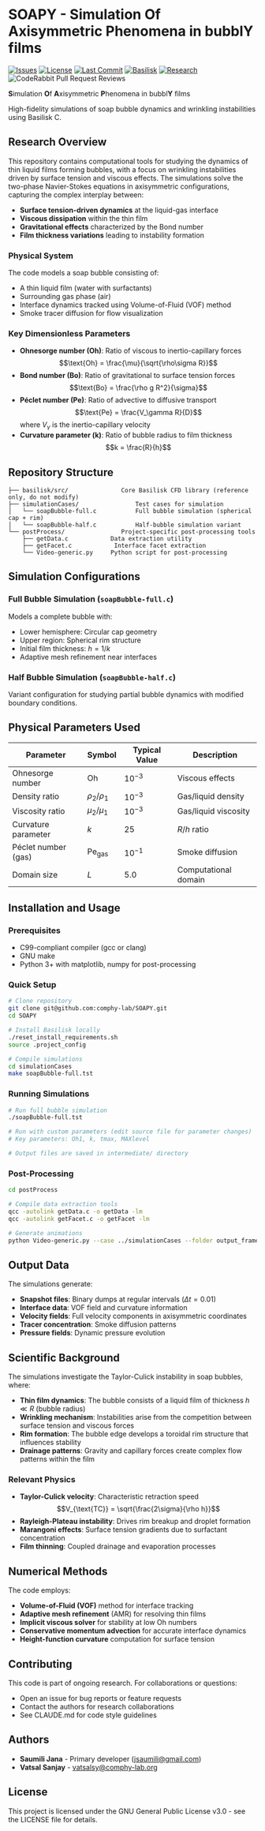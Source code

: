 # SOAPY - Simulation Of Axisymmetric Phenomena in bubblY films

[![Issues](https://img.shields.io/github/issues/comphy-lab/SOAPY)](https://github.com/comphy-lab/SOAPY/issues)
[![License](https://img.shields.io/github/license/comphy-lab/SOAPY)](https://github.com/comphy-lab/SOAPY/blob/main/LICENSE)
[![Last Commit](https://img.shields.io/github/last-commit/comphy-lab/SOAPY)](https://github.com/comphy-lab/SOAPY/commits/main)
[![Basilisk](https://img.shields.io/badge/Basilisk-Compatible-green)](http://basilisk.fr/)
[![Research](https://img.shields.io/badge/Research-Fluid%20Dynamics-blue)](https://comphy-lab.org)
![CodeRabbit Pull Request Reviews](https://img.shields.io/coderabbit/prs/github/comphy-lab/SOAPY?utm_source=oss&utm_medium=github&utm_campaign=comphy-lab%2FSOAPY&labelColor=171717&color=FF570A&link=https%3A%2F%2Fcoderabbit.ai&label=CodeRabbit+Reviews)

**S**imulation **O**f **A**xisymmetric **P**henomena in bubbl**Y** films

High-fidelity simulations of soap bubble dynamics and wrinkling instabilities using Basilisk C.

## Research Overview

This repository contains computational tools for studying the dynamics of thin liquid films forming bubbles, with a focus on wrinkling instabilities driven by surface tension and viscous effects. The simulations solve the two-phase Navier-Stokes equations in axisymmetric configurations, capturing the complex interplay between:

- **Surface tension-driven dynamics** at the liquid-gas interface
- **Viscous dissipation** within the thin film
- **Gravitational effects** characterized by the Bond number
- **Film thickness variations** leading to instability formation

### Physical System

The code models a soap bubble consisting of:
- A thin liquid film (water with surfactants)
- Surrounding gas phase (air)
- Interface dynamics tracked using Volume-of-Fluid (VOF) method
- Smoke tracer diffusion for flow visualization

### Key Dimensionless Parameters

- **Ohnesorge number (Oh)**: Ratio of viscous to inertio-capillary forces
  $$\text{Oh} = \frac{\mu}{\sqrt{\rho\sigma R}}$$
- **Bond number (Bo)**: Ratio of gravitational to surface tension forces
  $$\text{Bo} = \frac{\rho g R^2}{\sigma}$$
- **Péclet number (Pe)**: Ratio of advective to diffusive transport
  $$\text{Pe} = \frac{V_\gamma R}{D}$$
  where $V_\gamma$ is the inertio-capillary velocity
- **Curvature parameter (k)**: Ratio of bubble radius to film thickness
  $$k = \frac{R}{h}$$

## Repository Structure

```
├── basilisk/src/               Core Basilisk CFD library (reference only, do not modify)
├── simulationCases/                Test cases for simulation
│   └── soapBubble-full.c           Full bubble simulation (spherical cap + rim)
│   └── soapBubble-half.c           Half-bubble simulation variant
└── postProcess/                Project-specific post-processing tools
    ├── getData.c            Data extraction utility
    ├── getFacet.c            Interface facet extraction
    └── Video-generic.py     Python script for post-processing
```

## Simulation Configurations

### Full Bubble Simulation (`soapBubble-full.c`)
Models a complete bubble with:
- Lower hemisphere: Circular cap geometry
- Upper region: Spherical rim structure
- Initial film thickness: $h = 1/k$
- Adaptive mesh refinement near interfaces

### Half Bubble Simulation (`soapBubble-half.c`)
Variant configuration for studying partial bubble dynamics with modified boundary conditions.

## Physical Parameters Used

| Parameter | Symbol | Typical Value | Description |
|-----------|--------|---------------|-------------|
| Ohnesorge number | $\text{Oh}$ | $10^{-3}$ | Viscous effects |
| Density ratio | $\rho_2/\rho_1$ | $10^{-3}$ | Gas/liquid density |
| Viscosity ratio | $\mu_2/\mu_1$ | $10^{-3}$ | Gas/liquid viscosity |
| Curvature parameter | $k$ | 25 | $R/h$ ratio |
| Péclet number (gas) | $\text{Pe}_{\text{gas}}$ | $10^{-1}$ | Smoke diffusion |
| Domain size | $L$ | 5.0 | Computational domain |

## Installation and Usage

### Prerequisites
- C99-compliant compiler (gcc or clang)
- GNU make
- Python 3+ with matplotlib, numpy for post-processing

### Quick Setup
```bash
# Clone repository
git clone git@github.com:comphy-lab/SOAPY.git
cd SOAPY

# Install Basilisk locally
./reset_install_requirements.sh
source .project_config

# Compile simulations
cd simulationCases
make soapBubble-full.tst
```

### Running Simulations
```bash
# Run full bubble simulation
./soapBubble-full.tst

# Run with custom parameters (edit source file for parameter changes)
# Key parameters: Oh1, k, tmax, MAXlevel

# Output files are saved in intermediate/ directory
```

### Post-Processing
```bash
cd postProcess

# Compile data extraction tools
qcc -autolink getData.c -o getData -lm
qcc -autolink getFacet.c -o getFacet -lm

# Generate animations
python Video-generic.py --case ../simulationCases --folder output_frames
```

## Output Data

The simulations generate:
- **Snapshot files**: Binary dumps at regular intervals ($\Delta t = 0.01$)
- **Interface data**: VOF field and curvature information
- **Velocity fields**: Full velocity components in axisymmetric coordinates
- **Tracer concentration**: Smoke diffusion patterns
- **Pressure fields**: Dynamic pressure evolution

## Scientific Background

The simulations investigate the Taylor-Culick instability in soap bubbles, where:

- **Thin film dynamics**: The bubble consists of a liquid film of thickness $h \ll R$ (bubble radius)
- **Wrinkling mechanism**: Instabilities arise from the competition between surface tension and viscous forces
- **Rim formation**: The bubble edge develops a toroidal rim structure that influences stability
- **Drainage patterns**: Gravity and capillary forces create complex flow patterns within the film

### Relevant Physics

- **Taylor-Culick velocity**: Characteristic retraction speed
  $$V_{\text{TC}} = \sqrt{\frac{2\sigma}{\rho h}}$$
- **Rayleigh-Plateau instability**: Drives rim breakup and droplet formation
- **Marangoni effects**: Surface tension gradients due to surfactant concentration
- **Film thinning**: Coupled drainage and evaporation processes

## Numerical Methods

The code employs:

- **Volume-of-Fluid (VOF)** method for interface tracking
- **Adaptive mesh refinement** (AMR) for resolving thin films
- **Implicit viscous solver** for stability at low Oh numbers
- **Conservative momentum advection** for accurate interface dynamics
- **Height-function curvature** computation for surface tension

## Contributing

This code is part of ongoing research. For collaborations or questions:

- Open an issue for bug reports or feature requests
- Contact the authors for research collaborations
- See CLAUDE.md for code style guidelines

## Authors

- **Saumili Jana** - Primary developer (<jsaumili@gmail.com>)
- **Vatsal Sanjay** - [vatsalsy@comphy-lab.org](mailto:vatsalsy@comphy-lab.org)

## License

This project is licensed under the GNU General Public License v3.0 - see the LICENSE file for details.
